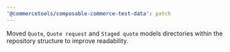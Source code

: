 ```yaml
---
'@commercetools/composable-commerce-test-data': patch
---
```


Moved `Quote`, `Quote request` and `Staged quote` models directories within the repository structure to improve readability.
